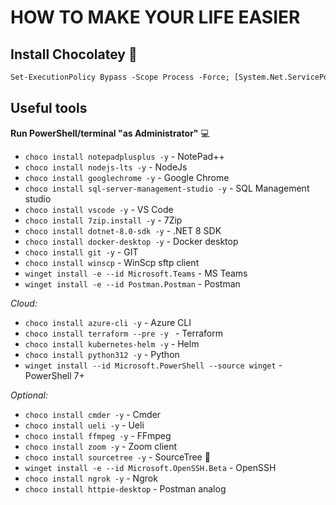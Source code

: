 # HOW TO MAKE YOUR LIFE EASIER

## Install Chocolatey :floppy_disk:

```ps  
Set-ExecutionPolicy Bypass -Scope Process -Force; [System.Net.ServicePointManager]::SecurityProtocol = [System.Net.ServicePointManager]::SecurityProtocol -bor 3072; iex ((New-Object System.Net.WebClient).DownloadString('https://community.chocolatey.org/install.ps1'))
```

## Useful tools

**Run PowerShell/terminal "as Administrator"** :computer:

- ``choco install notepadplusplus -y`` - NotePad++  
- ``choco install nodejs-lts -y`` - NodeJs  
- ``choco install googlechrome -y`` - Google Chrome  
- ``choco install sql-server-management-studio -y`` - SQL Management studio  
- ``choco install vscode -y`` - VS Code  
- ``choco install 7zip.install -y`` - 7Zip  
- ``choco install dotnet-8.0-sdk -y`` - .NET 8 SDK  
- ``choco install docker-desktop -y`` - Docker desktop  
- ``choco install git -y`` - GIT
- ``choco install winscp`` - WinScp sftp client
- ``winget install -e --id Microsoft.Teams`` - MS Teams
- ``winget install -e --id Postman.Postman`` - Postman

_Cloud:_  

- ``choco install azure-cli -y`` - Azure CLI  
- ``choco install terraform --pre -y `` - Terraform  
- ``choco install kubernetes-helm -y`` - Helm  
- ``choco install python312 -y`` - Python  
- ``winget install --id Microsoft.PowerShell --source winget`` - PowerShell 7+

_Optional:_

- ``choco install cmder -y`` - Cmder  
- ``choco install ueli -y`` - Ueli  
- ``choco install ffmpeg -y`` - FFmpeg  
- ``choco install zoom -y`` - Zoom client  
- ``choco install sourcetree -y`` - SourceTree :poop:
- ``winget install -e --id Microsoft.OpenSSH.Beta`` - OpenSSH
- ``choco install ngrok -y`` - Ngrok
- ``choco install httpie-desktop`` - Postman analog
